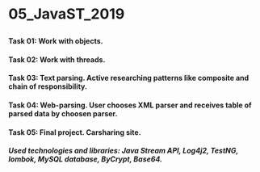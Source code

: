 # <p>05_JavaST_2019</p>

<h4>Task 01: Work with objects.
  
<h4>Task 02: Work with threads.
  
<h4>Task 03: Text parsing. Active researching patterns like composite and chain of responsibility.
  
<h4>Task 04: Web-parsing. User chooses XML parser and receives table of parsed data by choosen parser.
  
<h4>Task 05: Final project. Carsharing site.
  
<h5>Used technologies and libraries: Java Stream API, Log4j2, TestNG, lombok, MySQL database, ByCrypt, Base64.<h3>
